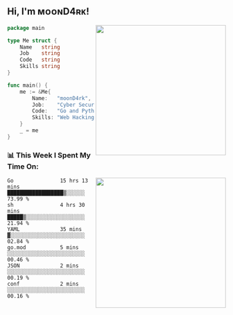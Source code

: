 <h2> Hi, I'm ᴍᴏᴏɴD4ʀᴋ!</h2>
<img align='right' src="https://github-readme-stats.vercel.app/api?username=moond4rk&show_icons=true&theme=radical" width="300">


```go
package main

type Me struct {
	Name   string
	Job    string
	Code   string
	Skills string
}

func main() {
	me := &Me{
		Name:   "moonD4rk",
		Job:    "Cyber Security Engineer",
		Code:   "Go and Python and Others",
		Skills: "Web Hacking ^o^",
	}
	_ = me
}
```



<h3>📊 This Week I Spent My Time On:</h3>
<img align='right' src="https://spotify-github-profile.vercel.app/api/view?uid=zbgk3g7ojwjwrwrleo6u8mhub&cover_image=true&theme=novatorem" width="300">

<!--START_SECTION:waka-->

```text
Go               15 hrs 13 mins  ██████████████████▒░░░░░░   73.99 %
sh               4 hrs 30 mins   █████▒░░░░░░░░░░░░░░░░░░░   21.94 %
YAML             35 mins         ▓░░░░░░░░░░░░░░░░░░░░░░░░   02.84 %
go.mod           5 mins          ░░░░░░░░░░░░░░░░░░░░░░░░░   00.46 %
JSON             2 mins          ░░░░░░░░░░░░░░░░░░░░░░░░░   00.19 %
conf             2 mins          ░░░░░░░░░░░░░░░░░░░░░░░░░   00.16 %
```

<!--END_SECTION:waka-->

